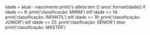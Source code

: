 idade = atual - nascimento
print('o atleta tem {} anos'.format(idade))
if idade <= 9:
    print('classificação: MIRIM')
elif idade <= 14:
    print('classificação: INFANTIL')
elif idade <= 19:
    print('classificação: JUNIOR')
elif idade <= 25:
    print('clasificação: SÊNIOR')
else:
    print('classificação: MASTER')
